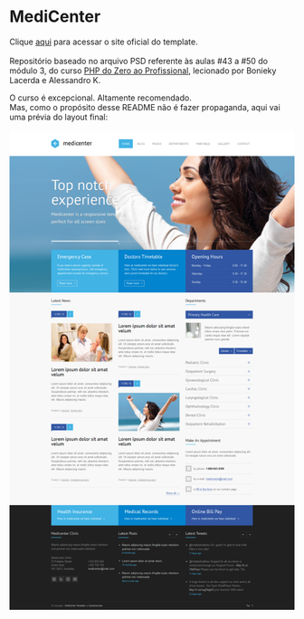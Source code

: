 # MediCenter

Clique <a href="http://quanticalabs.com/Medicenter/Template/">aqui</a> para acessar o site oficial do template.<br><br>
Repositório baseado no arquivo PSD referente às aulas #43 a #50 do módulo 3, do curso <a href="https://b7web.com.br/php/">PHP do Zero ao Profissional</a>, lecionado por Bonieky Lacerda e Alessandro K.

O curso é excepcional. Altamente recomendado.<br>
Mas, como o propósito desse README não é fazer propaganda, aqui vai uma prévia do layout final:<br><br>
<img src="medicenter.png" alt="medicenter.png"><br>